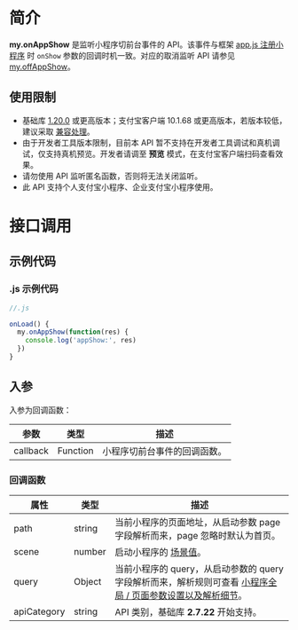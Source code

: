 # 简介

**my.onAppShow** 是监听小程序切前台事件的 API。该事件与框架 [app.js 注册小程序](https://opendocs.alipay.com/mini/framework/app-detail) 时 `onShow` 参数的回调时机一致。对应的取消监听 API 请参见 [my.offAppShow](https://opendocs.alipay.com/mini/api/tkohmw)。

## 使用限制

- 基础库 [1.20.0](https://opendocs.alipay.com/mini/framework/lib) 或更高版本；支付宝客户端 10.1.68 或更高版本，若版本较低，建议采取 [兼容处理](https://opendocs.alipay.com/mini/framework/compatibility)。
- 由于开发者工具版本限制，目前本 API 暂不支持在开发者工具调试和真机调试，仅支持真机预览。开发者请调至 **预览** 模式，在支付宝客户端扫码查看效果。
- 请勿使用 API 监听匿名函数，否则将无法关闭监听。
- 此 API 支持个人支付宝小程序、企业支付宝小程序使用。

# 接口调用

## 示例代码

### .js 示例代码

```javascript
//.js

onLoad() {
  my.onAppShow(function(res) {
    console.log('appShow:', res)
  })
}
```

## 入参

入参为回调函数： 

| **参数** | **类型** | **描述** | 
| --- | --- | --- | 
| callback | Function | 小程序切前台事件的回调函数。 |

### 回调函数 

| **属性** | **类型** | **描述** |
| --- | --- | --- |
| path | string | 当前小程序的页面地址，从启动参数 page 字段解析而来，page 忽略时默认为首页。 |
| scene | number | 启动小程序的 [场景值](https://opendocs.alipay.com/mini/framework/scene)。 |
| query | Object | 当前小程序的 query，从启动参数的 query 字段解析而来，解析规则可查看 [小程序全局 / 页面参数设置以及解析细节](https://opendocs.alipay.com/mini/03durs)。 |
| apiCategory | string | API 类别，基础库 **2.7.22** 开始支持。 |
